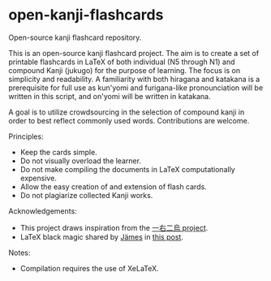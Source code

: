 # open-kanji-flashcards
Open-source kanji flashcard repository.

This is an open-source kanji flashcard project. The aim is to create a set of printable flashcards in LaTeX of both individual (N5 through N1) and compound Kanji (jukugo) for the purpose of learning. The focus is on simplicity and readability. A familiarity with both hiragana and katakana is a prerequisite for full use as kun'yomi and furigana-like pronounciation will be written in this script, and on'yomi will be written in katakana.

A goal is to utilize crowdsourcing in the selection of compound kanji in order to best reflect commonly used words. Contributions are welcome.

Principles:
* Keep the cards simple.
* Do not visually overload the learner.
* Do not make compiling the documents in LaTeX computationally expensive.
* Allow the easy creation of and extension of flash cards.
* Do not plagiarize collected Kanji works.

Acknowledgements:
* This project draws inspiration from the [一右二烏 project](https://github.com/makemeunsee/ichimiginikarasu).
* LaTeX black magic shared by [Jämes](https://tex.stackexchange.com/users/108649/jämes) in [this post](https://tex.stackexchange.com/a/509766).

Notes:
* Compilation requires the use of XeLaTeX.
